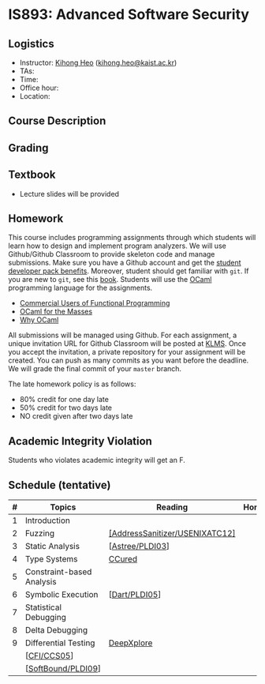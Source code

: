 # IS893: Advanced Software Security

## Logistics
- Instructor: [Kihong Heo](https://kihongheo.kaist.ac.kr) (kihong.heo@kaist.ac.kr)
- TAs: 
- Time: 
- Office hour: 
- Location: 

## Course Description

## Grading

## Textbook
- Lecture slides will be provided

## Homework
This course includes programming assignments through which students will learn how to design
and implement program analyzers.
We will use Github/Github Classroom to provide skeleton code and manage submissions.
Make sure you have a Github account and get the [student developer pack benefits](https://education.github.com/pack).
Moreover, student should get familiar with `git`.
If you are new to `git`, see this [book](https://git-scm.com/book/en/v2).
Students will use the [OCaml](https://ocaml.org) programming language for the assignments.

- [Commercial Users of Functional Programming](http://cufp.org/2017)
- [OCaml for the Masses](https://queue.acm.org/detail.cfm?id=2038036)
- [Why OCaml](https://blog.janestreet.com/why-ocaml/)

All submissions will be managed using Github.
For each assignment, a unique invitation URL for Github Classroom will be posted at [KLMS](http://klms.kaist.ac.kr).
Once you accept the invitation, a private repository for your assignment will be created.
You can push as many commits as you want before the deadline. We will grade the final commit of your `master` branch.

The late homework policy is as follows:
- 80% credit for one day late
- 50% credit for two days late
- NO credit given after two days late

## Academic Integrity Violation
Students who violates academic integrity will get an F.

## Schedule (tentative)
|#|Topics|Reading|Homework|
|-|------|-------|--------|
|1|Introduction||
|2|Fuzzing|[[AddressSanitizer/USENIXATC12]](https://www.usenix.org/system/files/conference/atc12/atc12-final39.pdf)|
|3|Static Analysis|[[Astree/PLDI03](https://dl.acm.org/doi/abs/10.1145/781131.781153)]|
|4|Type Systems|[CCured](https://dl.acm.org/doi/10.1145/1065887.1065892)|
|5|Constraint-based Analysis||
|6|Symbolic Execution|[[Dart/PLDI05](https://dl.acm.org/doi/abs/10.1145/1065010.1065036)]|
|7|Statistical Debugging||
|8|Delta Debugging||
|9|Differential Testing|[DeepXplore](https://dl.acm.org/doi/10.1145/3132747.3132785)|
||[[CFI/CCS05](https://dl.acm.org/doi/10.1145/1102120.1102165)]
||[[SoftBound/PLDI09](https://dl.acm.org/doi/abs/10.1145/1542476.1542504)]

